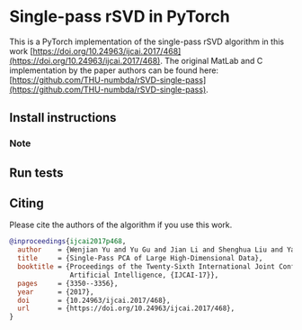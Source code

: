 # Single-pass rSVD in PyTorch

This is a PyTorch implementation of the single-pass rSVD algorithm in this work [https://doi.org/10.24963/ijcai.2017/468](https://doi.org/10.24963/ijcai.2017/468).
The original MatLab and C implementation by the paper authors can be found here: [https://github.com/THU-numbda/rSVD-single-pass](https://github.com/THU-numbda/rSVD-single-pass).


## Install instructions


### Note

## Run tests

## Citing

Please cite the authors of the algorithm if you use this work.
```bibtex
@inproceedings{ijcai2017p468,
  author    = {Wenjian Yu and Yu Gu and Jian Li and Shenghua Liu and Yaohang Li},
  title     = {Single-Pass PCA of Large High-Dimensional Data},
  booktitle = {Proceedings of the Twenty-Sixth International Joint Conference on
               Artificial Intelligence, {IJCAI-17}},
  pages     = {3350--3356},
  year      = {2017},
  doi       = {10.24963/ijcai.2017/468},
  url       = {https://doi.org/10.24963/ijcai.2017/468},
}
```
